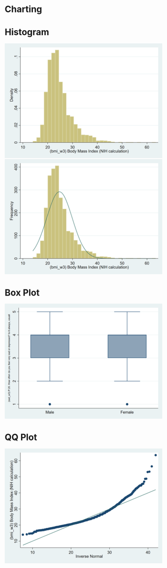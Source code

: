 # Charting

# Histogram
![Histogram](https://github.com/ansyaku/STATA/blob/main/img/BMI.png)
<br>
![Histogram Normal](https://github.com/ansyaku/STATA/blob/main/img/BMINormal.png)
# Box Plot
![Boxplot](https://github.com/ansyaku/STATA/blob/main/img/Boxplot.png)

# QQ Plot
![QQPlot](https://github.com/ansyaku/STATA/blob/main/img/QQplot.png)
